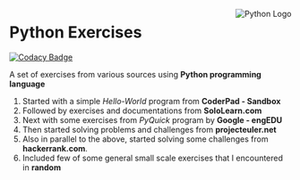 <img src="https://upload.wikimedia.org/wikipedia/commons/c/c3/Python-logo-notext.svg"
     alt="Python Logo"
     style="float: right; margin-left: 10px;" 
     align="right"/>

# Python Exercises

[![Codacy Badge](https://api.codacy.com/project/badge/Grade/7dfc687144a34e04bb61d4b830f35c66)](https://app.codacy.com/app/Vignesh-Durairaj/Python-Exercises?utm_source=github.com&utm_medium=referral&utm_content=Vignesh-Durairaj/Python-Exercises&utm_campaign=Badge_Grade_Dashboard)

A set of exercises from various sources using **Python programming language**

1. Started with a simple *Hello-World* program from **CoderPad - Sandbox**
2. Followed by exercises and documentations from **SoloLearn.com**
3. Next with some exercises from *PyQuick* program by **Google - engEDU**
4. Then started solving problems and challenges from **projecteuler.net**
5. Also in parallel to the above, started solving some challenges from **hackerrank.com**.
6. Included few of some general small scale exercises that I encountered in **random**
